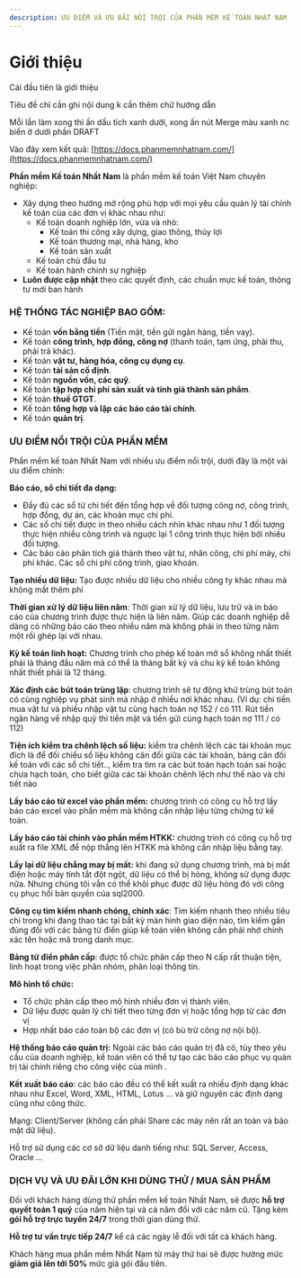 ```yaml
---
description: ƯU ĐIỂM VÀ ƯU ĐÃI NỔI TRỘI CỦA PHẦN MỀM KẾ TOÁN NHẤT NAM
---
```


# Giới thiệu

Cái đầu tiên là giới thiệu

Tiêu đề chỉ cần ghi nội dung k cần thêm chữ hướng dẫn

Mỗi lần làm xong thì ấn dấu tích xanh dưới, xong ấn nút Merge màu xanh nc biển ở dưới phần DRAFT

Vào đây xem kết quả: [https://docs.phanmemnhatnam.com/](https://docs.phanmemnhatnam.com/)



**Phần mềm Kế toán Nhất Nam** là phần mềm kế toán Việt Nam chuyên nghiệp:

* Xây dựng theo hướng mở rộng phù hợp với mọi yêu cầu quản lý tài chính kế toán của các đơn vị khác nhau như:
  * Kế toán doanh nghiệp lớn, vừa và nhỏ:
    * Kế toán thi công xây dựng, giao thông, thủy lợi
    * Kế toán thương mại, nhà hàng, kho
    * Kế toán sản xuất
  * Kế toán chủ đầu tư
  * Kế toán hành chính sự nghiệp
* **Luôn được cập nhật** theo các quyết định, các chuẩn mực kế toán, thông tư mới ban hành

### HỆ THỐNG TÁC NGHIỆP BAO GỒM:

* Kế toán **vốn bằng tiền** \(Tiền mặt, tiền gửi ngân hàng, tiền vay\).
* Kế toán **công trình, hợp đồng, công nợ** \(thanh toán, tạm ứng, phải thu, phải trả khác\).
* Kế toán **vật tư, hàng hóa, công cụ dụng cụ**.
* Kế toán **tài sản cố định**.
* Kế toán **nguồn vốn, các quỹ**.
* Kế toán **tập hợp chi phí sản xuất và tính giá thành sản phẩm**.
* Kế toán **thuế GTGT**.
* Kế toán **tổng hợp và lập các báo cáo tài chính**.
* Kế toán **quản trị**.

### 

### ƯU ĐIỂM NỔI TRỘI CỦA PHẦN MỀM

Phần mềm kế toán Nhất Nam với nhiều ưu điểm nổi trội, dưới đây là một vài ưu điểm chính:

**Báo cáo, sổ chi tiết đa dạng:**

* Đầy đủ các sổ từ chi tiết đến tổng hợp về đối tượng công nợ, công trình, hợp đồng, dự án, các khoản mục chi phí.
* Các sổ chi tiết được in theo nhiều cách nhìn khác nhau như 1 đối tượng thực hiện nhiều công trình và nguợc lại 1 công trình thực hiện bởi nhiều đối tượng.
* Các báo cáo phân tích giá thành theo vật tư, nhân công, chi phí máy, chi phí khác. Các sổ chi phí công trình, giao khoán.

**Tạo nhiều dữ liệu:** Tạo được nhiều dữ liệu cho nhiều công ty khác nhau mà không mất thêm phí

**Thời gian xử lý dữ liệu liên năm**: Thời gian xử lý dữ liệu, lưu trữ và in báo cáo của chương trình được thực hiện là liên năm. Giúp các doanh nghiệp dễ dàng có những báo cáo theo nhiều năm mà không phải in theo từng năm một rồi ghép lại với nhau.

**Kỳ kế toán linh hoạt:** Chương trình cho phép kế toán mở sổ không nhất thiết phải là tháng đầu năm mà có thể là tháng bất kỳ và chu kỳ kế toán không nhất thiết phải là 12 tháng.

**Xác định các bút toán trùng lặp**: chương trình sẽ tự động khử trùng bút toán có cùng nghiệp vụ phát sinh mà nhập ở nhiều nơi khác nhau. \(Ví dụ: chi tiền mua vật tư và phiếu nhập vật tư cùng hạch toán nợ 152 / có 111. Rút tiền ngân hàng về nhập quỹ thì tiền mặt và tiền gửi cùng hạch toán nợ 111 / có 112\)

**Tiện ích kiểm tra chênh lệch số liệu:** kiểm tra chênh lệch các tài khoản mục đích là để đối chiếu số liệu không cân đối giữa các tài khoản, bảng cân đối kế toán với các sổ chi tiết.., kiểm tra tìm ra các bút toán hạch toán sai hoặc chưa hạch toán, cho biết giữa các tài khoản chênh lệch như thế nào và chi tiết nào

**Lấy báo cáo từ excel vào phần mềm:** chương trình có công cụ hỗ trợ lấy báo cáo excel vào phần mềm mà không cần nhập liệu từng chứng từ kế toán.

**Lấy báo cáo tài chính vào phần mềm HTKK:** chương trình có công cụ hỗ trợ xuất ra file XML để nộp thẳng lên HTKK mà không cần nhập liệu bằng tay.

**Lấy lại dữ liệu chẳng may bị mất:** khi đang sử dụng chương trình, mà bị mất điện hoặc máy tính tắt đột ngột, dữ liệu có thể bị hỏng, không sử dụng được nữa. Nhưng chúng tôi vẫn có thể khôi phục được dữ liệu hỏng đó với công cụ phục hồi bản quyền của sql2000.

**Công cụ tìm kiếm nhanh chóng, chính xác**: Tìm kiếm nhanh theo nhiều tiêu chí trong khi đang thao tác tại bất kỳ màn hình giao diện nào, tìm kiếm gần đúng đối với các bảng từ điển giúp kế toán viên không cần phải nhớ chính xác tên hoặc mã trong danh mục.

**Bảng từ điển phân cấp**: được tổ chức phân cấp theo N cấp rất thuận tiện, linh hoạt trong việc phân nhóm, phân loại thông tin.

**Mô hình tổ chức:**

* Tổ chức phân cấp theo mô hình nhiều đơn vị thành viên.
* Dữ liệu được quản lý chi tiết theo từng đơn vị hoặc tổng hợp từ các đơn vị
* Hợp nhất báo cáo toàn bộ các đơn vị \(có bù trừ công nợ nội bộ\).

**Hệ thống báo cáo quản trị:** Ngoài các báo cáo quản trị đã có, tùy theo yêu cầu của doanh nghiệp, kế toán viên có thể tự tạo các báo cáo phục vụ quản trị tài chính riêng cho công việc của mình .

**Kết xuất báo cáo**: các báo cáo đều có thể kết xuất ra nhiều định dạng khác nhau như Excel, Word, XML, HTML, Lotus … và giữ nguyên các định dạng cũng như công thức.

Mạng: Client/Server \(không cần phải Share các máy nên rất an toàn và bảo mật dữ liệu\).

Hỗ trợ sử dụng các cơ sở dữ liệu danh tiếng như: SQL Server, Access, Oracle …

### DỊCH VỤ VÀ ƯU ĐÃI LỚN KHI DÙNG THỬ / MUA SẢN PHẨM

 Đối với khách hàng dùng thử phần mềm kế toán Nhất Nam, sẽ được **hỗ trợ quyết toán 1 quý** của năm hiện tại và cả năm đối với các năm cũ. Tặng kèm **gói hỗ trợ trực tuyến 24/7** trong thời gian dùng thử.

 **Hỗ trợ tư vấn trực tiếp 24/7** kể cả các ngày lễ đối với tất cả khách hàng.

 Khách hàng mua phần mềm Nhất Nam từ máy thứ hai sẽ được hưởng mức **giảm giá lên tới 50%** mức giá gói đầu tiên.

